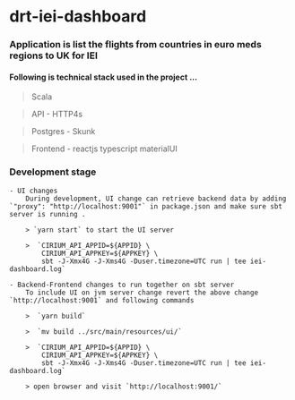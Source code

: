 # drt-iei-dashboard
### Application is list the flights from countries in euro meds regions to UK for IEI  

#### Following is technical stack used in the project ... 

> Scala

> API - HTTP4s 

> Postgres - Skunk 

> Frontend - reactjs typescript materialUI




### Development stage

    - UI changes
        During development, UI change can retrieve backend data by adding `"proxy": "http://localhost:9001"` in package.json and make sure sbt server is running .

        > `yarn start` to start the UI server

        >  `CIRIUM_API_APPID=${APPID} \
            CIRIUM_API_APPKEY=${APPKEY} \
            sbt -J-Xmx4G -J-Xms4G -Duser.timezone=UTC run | tee iei-dashboard.log`
            
    - Backend-Frontend changes to run together on sbt server
        To include UI on jvm server change revert the above change `http://localhost:9001` and following commands 
        
        >  `yarn build` 
        
        >  `mv build ../src/main/resources/ui/`
        
        >  `CIRIUM_API_APPID=${APPID} \
            CIRIUM_API_APPKEY=${APPKEY} \
            sbt -J-Xmx4G -J-Xms4G -Duser.timezone=UTC run | tee iei-dashboard.log`
            
        > open browser and visit `http://localhost:9001/`